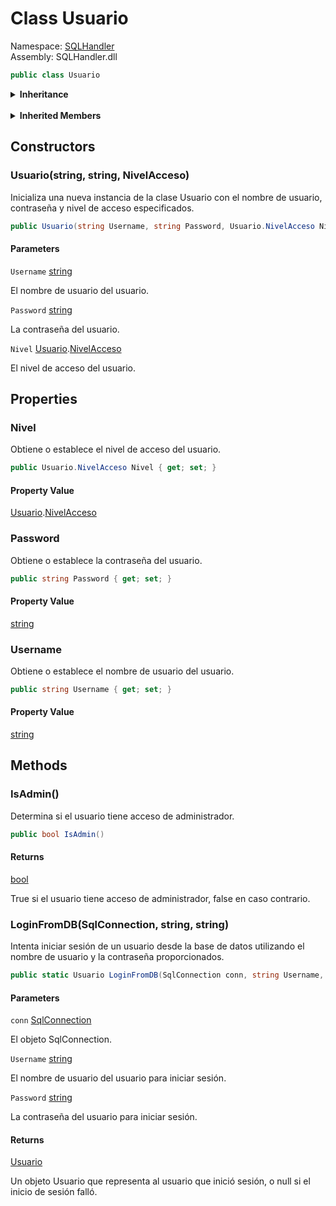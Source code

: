 # <a id="SQLHandler_Usuario"></a> Class Usuario

Namespace: [SQLHandler](SQLHandler.md)  
Assembly: SQLHandler.dll  

```csharp
public class Usuario
```

<Details>
<Summary><strong>Inheritance</strong></Summary>

[object](https://learn.microsoft.com/dotnet/api/system.object) ← 
[Usuario](SQLHandler.Usuario.md)

</Details><br>

<Details>
<Summary><strong>Inherited Members</strong></Summary>

[object.ToString\(\)](https://learn.microsoft.com/dotnet/api/system.object.tostring), 
[object.Equals\(object\)](https://learn.microsoft.com/dotnet/api/system.object.equals\#system\-object\-equals\(system\-object\)), 
[object.Equals\(object, object\)](https://learn.microsoft.com/dotnet/api/system.object.equals\#system\-object\-equals\(system\-object\-system\-object\)), 
[object.ReferenceEquals\(object, object\)](https://learn.microsoft.com/dotnet/api/system.object.referenceequals), 
[object.GetHashCode\(\)](https://learn.microsoft.com/dotnet/api/system.object.gethashcode), 
[object.GetType\(\)](https://learn.microsoft.com/dotnet/api/system.object.gettype), 
[object.MemberwiseClone\(\)](https://learn.microsoft.com/dotnet/api/system.object.memberwiseclone)

</Details>

## Constructors

### <a id="SQLHandler_Usuario__ctor_System_String_System_String_SQLHandler_Usuario_NivelAcceso_"></a> Usuario\(string, string, NivelAcceso\)

Inicializa una nueva instancia de la clase Usuario con el nombre de usuario, contraseña y nivel de acceso especificados.

```csharp
public Usuario(string Username, string Password, Usuario.NivelAcceso Nivel)
```

#### Parameters

`Username` [string](https://learn.microsoft.com/dotnet/api/system.string)

El nombre de usuario del usuario.

`Password` [string](https://learn.microsoft.com/dotnet/api/system.string)

La contraseña del usuario.

`Nivel` [Usuario](SQLHandler.Usuario.md).[NivelAcceso](SQLHandler.Usuario.NivelAcceso.md)

El nivel de acceso del usuario.

## Properties

### <a id="SQLHandler_Usuario_Nivel"></a> Nivel

Obtiene o establece el nivel de acceso del usuario.

```csharp
public Usuario.NivelAcceso Nivel { get; set; }
```

#### Property Value

 [Usuario](SQLHandler.Usuario.md).[NivelAcceso](SQLHandler.Usuario.NivelAcceso.md)

### <a id="SQLHandler_Usuario_Password"></a> Password

Obtiene o establece la contraseña del usuario.

```csharp
public string Password { get; set; }
```

#### Property Value

 [string](https://learn.microsoft.com/dotnet/api/system.string)

### <a id="SQLHandler_Usuario_Username"></a> Username

Obtiene o establece el nombre de usuario del usuario.

```csharp
public string Username { get; set; }
```

#### Property Value

 [string](https://learn.microsoft.com/dotnet/api/system.string)

## Methods

### <a id="SQLHandler_Usuario_IsAdmin"></a> IsAdmin\(\)

Determina si el usuario tiene acceso de administrador.

```csharp
public bool IsAdmin()
```

#### Returns

 [bool](https://learn.microsoft.com/dotnet/api/system.boolean)

True si el usuario tiene acceso de administrador, false en caso contrario.

### <a id="SQLHandler_Usuario_LoginFromDB_System_Data_SqlClient_SqlConnection_System_String_System_String_"></a> LoginFromDB\(SqlConnection, string, string\)

Intenta iniciar sesión de un usuario desde la base de datos utilizando el nombre de usuario y la contraseña proporcionados.

```csharp
public static Usuario LoginFromDB(SqlConnection conn, string Username, string Password)
```

#### Parameters

`conn` [SqlConnection](https://learn.microsoft.com/dotnet/api/system.data.sqlclient.sqlconnection)

El objeto SqlConnection.

`Username` [string](https://learn.microsoft.com/dotnet/api/system.string)

El nombre de usuario del usuario para iniciar sesión.

`Password` [string](https://learn.microsoft.com/dotnet/api/system.string)

La contraseña del usuario para iniciar sesión.

#### Returns

 [Usuario](SQLHandler.Usuario.md)

Un objeto Usuario que representa al usuario que inició sesión, o null si el inicio de sesión falló.

